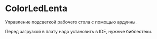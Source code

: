 # ColorLedLenta
Управление подсветкой рабочего стола с помощью ардуины.

Перед загрузкой в плату надо установить в IDE, нужные библеотеки. 

